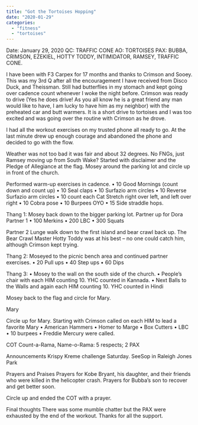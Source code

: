 ```yaml
---
title: "Got the Tortoises Hopping"
date: "2020-01-29"
categories: 
  - "fitness"
  - "tortoises"
---
```


Date: January 29, 2020 QC: TRAFFIC CONE AO: TORTOISES PAX: BUBBA, CRIMSON, EZEKIEL, HOTTY TODDY, INTIMIDATOR, RAMSEY, TRAFFIC CONE.

I have been with F3 Carpex for 17 months and thanks to Crimson and Sooey. This was my 3rd Q after all the encouragement I have received from Disco Duck, and Theissman. Still had butterflies in my stomach and kept going over cadence count whenever I woke the night before. Crimson was ready to drive (Yes he does drive! As you all know he is a great friend any man would like to have, I am lucky to have him as my neighbor) with the preheated car and butt warmers. It is a short drive to tortoises and I was too excited and was going over the routine with Crimson as he drove.

I had all the workout exercises on my trusted phone all ready to go. At the last minute drew up enough courage and abandoned the phone and decided to go with the flow.

Weather was not too bad it was fair and about 32 degrees. No FNGs, just Ramsey moving up from South Wake? Started with disclaimer and the Pledge of Allegiance at the flag. Mosey around the parking lot and circle up in front of the church.

Performed warm-up exercises in cadence. • 10 Good Mornings (count down and count up) • 10 Seal claps • 10 Surfazio arm circles • 10 Reverse Surfazio arm circles • 10 count each Cat Stretch right over left, and left over right • 10 Cobra pose • 10 Burpees OYO • 15 Side straddle hops.

Thang 1: Mosey back down to the bigger parking lot. Partner up for Dora Partner 1 • 100 Merkins • 200 LBC • 300 Squats

Partner 2 Lunge walk down to the first island and bear crawl back up. The Bear Crawl Master Hotty Toddy was at his best – no one could catch him, although Crimson kept trying.

Thang 2: Moseyed to the picnic bench area and continued partner exercises. • 20 Pull ups • 40 Step ups • 60 Dips

Thang 3: • Mosey to the wall on the south side of the church. • People’s chair with each HIM counting 10. YHC counted in Kannada. • Next Balls to the Walls and again each HIM counting 10. YHC counted in Hindi

Mosey back to the flag and circle for Mary.

Mary

Circle up for Mary. Starting with Crimson called on each HIM to lead a favorite Mary • American Hammers • Homer to Marge • Box Cutters • LBC • 10 burpees • Freddie Mercury were called.

COT Count-a-Rama, Name-o-Rama: 5 respects; 2 PAX

Announcements Krispy Kreme challenge Saturday. SeeSop in Raleigh Jones Park

Prayers and Praises Prayers for Kobe Bryant, his daughter, and their friends who were killed in the helicopter crash. Prayers for Bubba’s son to recover and get better soon.

Circle up and ended the COT with a prayer.

Final thoughts There was some mumble chatter but the PAX were exhausted by the end of the workout. Thanks for all the support.
